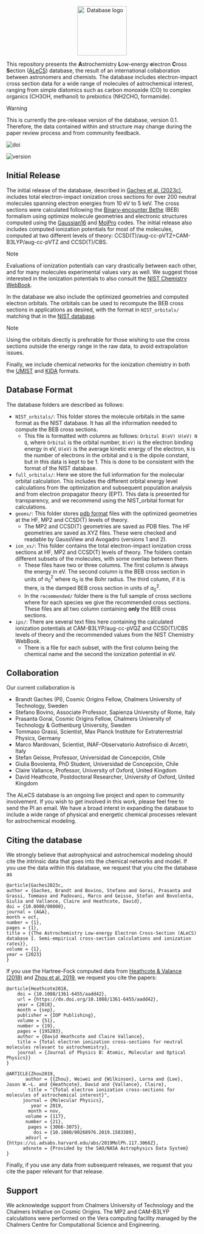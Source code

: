 <p align="center">
  <picture>
      <source media="(prefers-color-scheme: dark)" srcset="assets/alecs_logo_dark.svg?sanitize=true" height=130>
      <source media="(prefers-color-scheme: light)" srcset="assets/alecs_logo_light.svg?sanitize=true" height=130>
      <img alt="Database logo" src="">
  </picture>
</p>

This repository presents the **A**strochemistry **L**ow-energy **e**lectron **C**ross **S**ection ([ALeCS](alecs.brandt-gaches.space)) database, the result of an international collaboration between astronomers and chemists. The database includes electron-impact cross section data for a wide range of molecules of astrochemical interest, ranging from simple diatomics such as carbon monoxide (CO) to complex organics (CH3OH, methanol) to prebiotics (NH2CHO, formamide).

> [!WARNING]
> This is currently the pre-release version of the database, version 0.1. Therefore, the data contained within and structure may change during the paper review process and from community feedback.

![doi](https://img.shields.io/badge/doi-10.0000-blue?logo=DOI&logoColor=white)

![version](https://img.shields.io/badge/version-0.1-orange)

[alecs.brandt-gaches.space]: https://alecs.brandt-gaches.space

## Initial Release
The initial release of the database, described in [Gaches et al. (2023c)](), includes total electron-impact ionization cross sections for over 200 neutral molecules spanning electron energies from 10 eV to 5 keV. The cross sections were calculated following the [Binary-encounter Bethe](https://ui.adsabs.harvard.edu/abs/1994PhRvA..50.3954K/abstract) (BEB) formalism using optimize molecule geometries and electronic structures computed using the [Gaussian16](https://www.gaussian.com/) and [MolPro](https://www.molpro.net/) codes. The initial release also includes computed ionization potentials for most of the molecules, computed at two different levels of theory: CCSD(T)/aug-cc-pVTZ+CAM-B3LYP/aug-cc-pVTZ and CCSD(T)/CBS.

> [!NOTE]
> Evaluations of ionization potentials can vary drastically between each other, and for many molecules experimental values vary as well. We suggest those interested in the ionization potentials to also consult the [NIST Chemistry WebBook](https://webbook.nist.gov/chemistry/ie-ser/).

In the database we also include the optimized geometries and computed electron orbitals. The orbitals can be used to recompute the BEB cross sections in applications as desired, with the format in `NIST_orbitals/` matching that in the [NIST database](https://physics.nist.gov/PhysRefData/Ionization/molTable.html).

> [!NOTE]
> Using the orbitals directly is preferable for those wishing to use the cross sections outside the energy range in the raw data, to avoid extrapolation issues.

Finally, we include chemical networks for the ionization chemistry in both the [UMIST](http://udfa.ajmarkwick.net/index.php) and [KIDA](https://kida.astrochem-tools.org/) formats.

## Database Format
The database folders are described as follows:
- `NIST_orbitals/`: This folder stores the molecule orbitals in the same format as the NIST database. It has all the information needed to compute the BEB cross sections.
  * This file is formatted with columns as follows: `Orbital B(eV) U(eV) N Q`, where `Orbital` is the orbital number, `B(eV)` is the electron binding energy in eV, `U(eV)` is the average kinetic energy of the electron, `N` is the number of electrons in the orbital and `Q` is the dipole constant, but in this data is kept to be 1. This is done to be consistent with the format of the NIST database.
- `full_orbitals/`: Here we store the full information for the molecular orbital calculation. This includes the different orbital energy level calculations from the optimization and subsequent population analysis and from electron propagator theory (EPT). This data is presented for transparency, and we recommend using the NIST_orbital format for calculations.
- `geoms/`: This folder stores [pdb format](https://en.wikipedia.org/wiki/Protein_Data_Bank_(file_format)) files with the optimized geometries at the HF, MP2 and CCSD(T) levels of theory.
  * The MP2 and CCSD(T) geometries are saved as PDB files. The HF geometries are saved as XYZ files. These were checked and readable by GaussView and Avogadro (versions 1 and 2).
- `ion_xs/`: This folder contains the total electron-impact ionization cross sections at HF, MP2 and CCSD(T) levels of theory. The folders contain different subsets of the molecules, with some overlap between them.
  * These files have two or three columns. The first column is always the energy in eV. The second column is the BEB cross section in units of $a_0^2$ where $a_0$ is the Bohr radius. The third column, if it is there, is the damped BEB cross section in units of $a_0^2$.
  * In the `recommended/` folder there is the full sample of cross sections where for each species we give the recommended cross sections. These files are all two column containing **only** the BEB cross sections.
- `ips/`: There are several text files here containing the calculated ionization potentials at CAM-B3LYP/aug-cc-pVQZ and CCSD(T)/CBS levels of theory and the recommended values from the NIST Chemistry WebBook.
  * There is a file for each subset, with the first column being the chemical name and the second the ionization potential in eV.


## Collaboration
Our current collaboration is
- Brandt Gaches (PI), Cosmic Origins Fellow, Chalmers University of Technology, Sweden
- Stefano Bovino, Associate Professor, Sapienza University of Rome, Italy
- Prasanta Gorai, Cosmic Origins Fellow, Chalmers University of Technology & Gothenburg University, Sweden
- Tommaso Grassi, Scientist, Max Planck Institute for Extraterrestrial Physics, Germany
- Marco Mardovani, Scientist, INAF-Observatorio Astrofisico di Arcetri, Italy
- Stefan Geisse, Professor, Universidad de Concepción, Chile
- Giulia Bovolenta, PhD Student, Universidad de Concepción, Chile
- Claire Vallance, Professor, University of Oxford, United Kingdom
- David Heathcote, Postdoctoral Researcher, University of Oxford, United Kingdom

The ALeCS database is an ongoing live project and open to community involvement. If you wish to get involved in this work, please feel free to send the PI an email. We have a broad interst in expanding the database to include a wide range of physical and energetic chemical processes relevant for astrochemical modeling.

## Citing the database
We strongly believe that astrophysical and astrochemical modeling should cite the intrinsic data that goes into the chemical networks and model. If you use the data within this database, we request that you cite the database as
```
@article{Gaches2023c,
author = {Gaches, Brandt and Bovino, Stefano and Gorai, Prasanta and Grassi, Tommaso and Padovani, Marco and Geisse, Stefan and Bovolenta, Giulia and Vallance, Claire and Heathcote, David},
doi = {10.0000/00000},
journal = {A&A},
month = oct,
number = {1},
pages = {1},
title = {{The Astrochemistry Low-energy Electron Cross-Section (ALeCS) database I. Semi-empirical cross-section calculations and ionization rates}},
volume = {1},
year = {2023}
}
```
If you use the Hartree-Fock computed data from [Heathcote & Valance (2018)](https://dx.doi.org/10.1088/1361-6455/aadd42) and [Zhou et al. 2019](https://ui.adsabs.harvard.edu/abs/2019MolPh.117.3066Z), we request you cite the papers:
```
@article{Heathcote2018,
    doi = {10.1088/1361-6455/aadd42},
    url = {https://dx.doi.org/10.1088/1361-6455/aadd42},
    year = {2018},
    month = {sep},
    publisher = {IOP Publishing},
    volume = {51},
    number = {19},
    pages = {195203},
    author = {David Heathcote and Claire Vallance},
    title = {Total electron ionization cross-sections for neutral molecules relevant to astrochemistry},
    journal = {Journal of Physics B: Atomic, Molecular and Optical Physics}}
}
```
```
@ARTICLE{Zhou2019,
       author = {{Zhou}, Weiwei and {Wilkinson}, Lorna and {Lee}, Jason W.~L. and {Heathcote}, David and {Vallance}, Claire},
        title = "{Total electron ionization cross-sections for molecules of astrochemical interest}",
      journal = {Molecular Physics},
         year = 2019,
        month = nov,
       volume = {117},
       number = {21},
        pages = {3066-3075},
          doi = {10.1080/00268976.2019.1583389},
       adsurl = {https://ui.adsabs.harvard.edu/abs/2019MolPh.117.3066Z},
      adsnote = {Provided by the SAO/NASA Astrophysics Data System}
}
```
Finally, if you use any data from subsequent releases, we request that you cite the paper relevant for that release.

## Support
We acknowledge support from Chalmers University of Technology and the Chalmers Initiative on Cosmic Origins. The MP2 and CAM-B3LYP calculations were performed on the Vera computing facility managed by the Chalmers Centre for Computational Science and Engineering.
